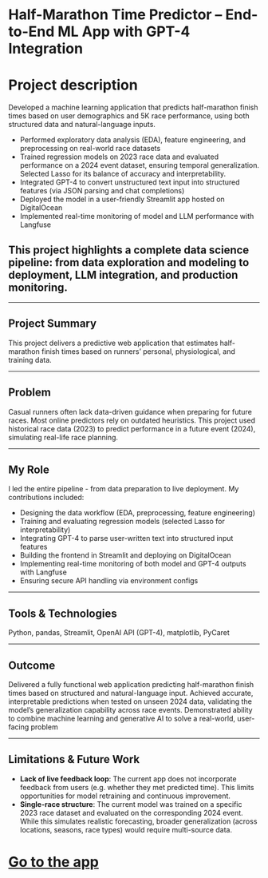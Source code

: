 # Half-Marathon Time Predictor – End-to-End ML App with GPT-4 Integration


# Project description 

 Developed a machine learning application that predicts half-marathon finish times based on user demographics and 5K race performance, using both structured data and natural-language inputs.

- Performed exploratory data analysis (EDA), feature engineering, and preprocessing on real-world race datasets
 - Trained regression models on 2023 race data and evaluated performance on a 2024 event dataset, ensuring temporal generalization. Selected Lasso for its balance of accuracy and interpretability.
 - Integrated GPT-4 to convert unstructured text input into structured features (via JSON parsing and chat completions)
 - Deployed the model in a user-friendly Streamlit app hosted on DigitalOcean
 - Implemented real-time monitoring of model and LLM performance with Langfuse


## This project highlights a complete data science pipeline: from data exploration and modeling to deployment, LLM integration, and production monitoring.

---

## Project Summary
This project delivers a predictive web application that estimates half-marathon finish times based on runners’ personal, physiological, and training data. 

---

## Problem
Casual runners often lack data-driven guidance when preparing for future races. Most online predictors rely on outdated heuristics. This project used historical race data (2023) to predict performance in a future event (2024), simulating real-life race planning.

---

## My Role
I led the entire pipeline - from data preparation to live deployment. My contributions included:

- Designing the data workflow (EDA, preprocessing, feature engineering)
- Training and evaluating regression models (selected Lasso for interpretability)
- Integrating GPT-4 to parse user-written text into structured input features
- Building the frontend in Streamlit and deploying on DigitalOcean
- Implementing real-time monitoring of both model and GPT-4 outputs with Langfuse
- Ensuring secure API handling via environment configs

---

## Tools & Technologies
Python, pandas, Streamlit, OpenAI API (GPT-4), matplotlib, PyCaret

---

## Outcome 
Delivered a fully functional web application predicting half-marathon finish times based on structured and natural-language input.
Achieved accurate, interpretable predictions when tested on unseen 2024 data, validating the model’s generalization capability across race events.
Demonstrated ability to combine machine learning and generative AI to solve a real-world, user-facing problem

---

## Limitations & Future Work

- **Lack of live feedback loop**: The current app does not incorporate feedback from users (e.g. whether they met predicted time). This limits opportunities for model retraining and continuous improvement.
- **Single-race structure**: The current model was trained on a specific 2023 race dataset and evaluated on the corresponding 2024 event. While this simulates realistic forecasting, broader generalization (across locations, seasons, race types) would require multi-source data.

# [Go to the app](https://coral-app-2chue.ondigitalocean.app/)















